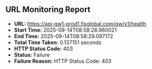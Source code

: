 ## URL Monitoring Report

- **URL:** https://api-gw1-prod1.fisglobal.com/gw/v1/health
- **Start Time:** 2025-09-14T08:58:28.960021
- **End Time:** 2025-09-14T08:58:29.097172
- **Total Time Taken:** 0.137151 seconds
- **HTTP Status Code:** 403
- **Status:** Failure
- **Failure Reason:** HTTP Status Code: 403
